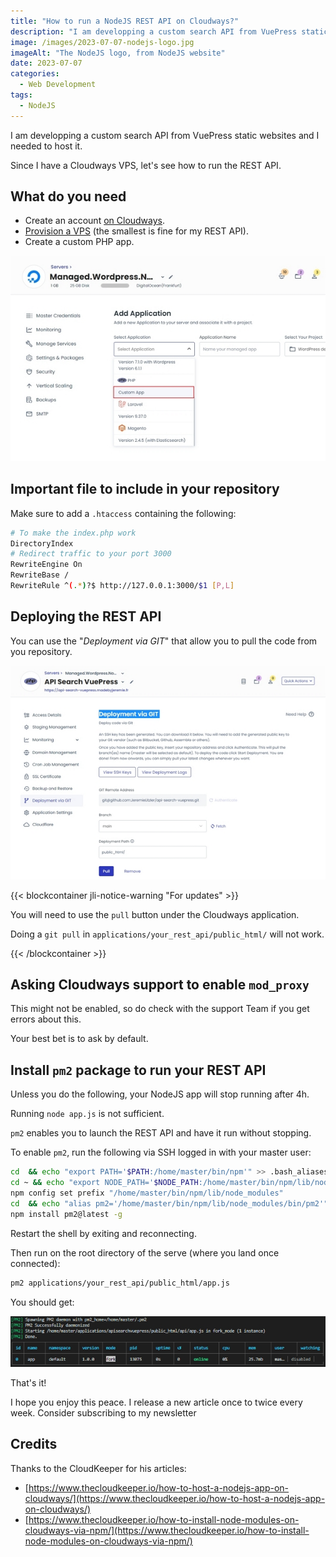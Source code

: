 ```yaml
---
title: "How to run a NodeJS REST API on Cloudways?"
description: "I am developping a custom search API from VuePress static websites and I needed to host it. Since I have a Cloudways VPS, let's see how to run the REST API."
image: /images/2023-07-07-nodejs-logo.jpg
imageAlt: "The NodeJS logo, from NodeJS website"
date: 2023-07-07
categories:
  - Web Development
tags:
  - NodeJS
---
```


I am developping a custom search API from VuePress static websites and I needed to host it.

Since I have a Cloudways VPS, let's see how to run the REST API.

<!-- more -->

## What do you need

- Create an account [on Cloudways](https://www.cloudways.com/en/?id=174912).
- [Provision a VPS](https://unified.cloudways.com/server/create) (the smallest is fine for my REST API).
- Create a custom PHP app.

![Application type to select](images/application-type-to-select.jpg)

## Important file to include in your repository

Make sure to add a `.htaccess` containing the following:

```sh
# To make the index.php work
DirectoryIndex
# Redirect traffic to your port 3000
RewriteEngine On
RewriteBase /
RewriteRule ^(.*)?$ http://127.0.0.1:3000/$1 [P,L]
```

## Deploying the REST API

You can use the "_Deployment via GIT_" that allow you to pull the code from you repository.

!["Deployment via GIT" screen](images/deployment-via-git-screen.jpg)

{{< blockcontainer jli-notice-warning "For updates" >}}

You will need to use the `pull` button under the Cloudways application.

Doing a `git pull` in `applications/your_rest_api/public_html/` will not work.

{{< /blockcontainer >}}

## Asking Cloudways support to enable `mod_proxy`

This might not be enabled, so do check with the support Team if you get errors about this.

Your best bet is to ask by default.

## Install `pm2` package to run your REST API

Unless you do the following, your NodeJS app will stop running after 4h.

Running `node app.js` is not sufficient.

`pm2` enables you to launch the REST API and have it run without stopping.

To enable `pm2`, run the following via SSH logged in with your master user:

```sh
cd  && echo "export PATH='$PATH:/home/master/bin/npm'" >> .bash_aliases
cd ~ && echo "export NODE_PATH='$NODE_PATH:/home/master/bin/npm/lib/node_modules'" >> .bash_aliases
npm config set prefix "/home/master/bin/npm/lib/node_modules"
cd  && echo "alias pm2='/home/master/bin/npm/lib/node_modules/bin/pm2'" >> .bash_aliases
npm install pm2@latest -g
```

Restart the shell by exiting and reconnecting.

Then run on the root directory of the serve (where you land once connected):

```sh
pm2 applications/your_rest_api/public_html/app.js
```

You should get:

![Your NodeJS application is running!](images/your-nodejs-application-is-running.jpg)

That's it!

I hope you enjoy this peace. I release a new article once to twice every week. Consider subscribing to my newsletter

## Credits

Thanks to the CloudKeeper for his articles:

- [https://www.thecloudkeeper.io/how-to-host-a-nodejs-app-on-cloudways/](https://www.thecloudkeeper.io/how-to-host-a-nodejs-app-on-cloudways/)
- [https://www.thecloudkeeper.io/how-to-install-node-modules-on-cloudways-via-npm/](https://www.thecloudkeeper.io/how-to-install-node-modules-on-cloudways-via-npm/)
